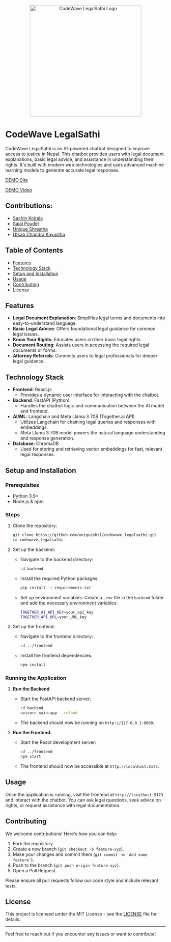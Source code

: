 <p align="center">
    <img src="https://github.com/user-attachments/assets/e55195ad-23c9-44f0-b6db-f93e90980a60" alt="CodeWave LegalSathi Logo" width="350">
</p>

# CodeWave LegalSathi

CodeWave LegalSathi is an AI-powered chatbot designed to improve access to justice in Nepal. This chatbot provides users with legal document explanations, basic legal advice, and assistance in understanding their rights. It's built with modern web technologies and uses advanced machine learning models to generate accurate legal responses.

<a href="https://legalsathi.netlify.app/" target="_blank">DEMO Site</a>

<a href="https://www.youtube.com/watch?v=d1sSLV4-Mns" target="_blank">DEMO Video</a>

## Contributions:
- [Sachin Koirala](https://github.com/cruvss)
- [Sajal Poudel](https://github.com/mousekeys)
- [Unique Shrestha](https://github.com/uniquesht1)
- [Utsab Chandra Kayastha](https://github.com/UtsavCK)

## Table of Contents
- [Features](#features)
- [Technology Stack](#technology-stack)
- [Setup and Installation](#setup-and-installation)
- [Usage](#usage)
- [Contributing](#contributing)
- [License](#license)

## Features
- **Legal Document Explanation**: Simplifies legal terms and documents into easy-to-understand language.
- **Basic Legal Advice**: Offers foundational legal guidance for common legal issues.
- **Know Your Rights**: Educates users on their basic legal rights.
- **Document Routing**: Assists users in accessing the required legal documents or forms.
- **Attorney Referrals**: Connects users to legal professionals for deeper legal guidance.

## Technology Stack
- **Frontend**: React.js
    - Provides a dynamic user interface for interacting with the chatbot.
- **Backend**: FastAPI (Python)
    - Handles the chatbot logic and communication between the AI model and frontend.
- **AI/ML**: Langchain and Meta Llama 3 70B (Together.ai API)
    - Utilizes Langchain for chaining legal queries and responses with embeddings.
    - Meta Llama 3 70B model powers the natural language understanding and response generation.
- **Database**: ChromaDB
    - Used for storing and retrieving vector embeddings for fast, relevant legal responses.
  
## Setup and Installation

### Prerequisites
- Python 3.9+
- Node.js & npm

### Steps

1. Clone the repository:
    ```bash
    git clone https://github.com/uniquesht1/codewave_legalsathi.git
    cd codewave_legalsathi
    ```

2. Set up the backend:
    - Navigate to the backend directory:
      ```bash
      cd backend
      ```
    - Install the required Python packages:
      ```bash
      pip install -r requirements.txt
      ```
    - Set up environment variables:
      Create a `.env` file in the `backend` folder and add the necessary environment variables:
      ```bash
      TOGETHER_AI_API_KEY=your_api_key
      TOGETHER_API_URL=your_URL_key
      ```

3. Set up the frontend:
    - Navigate to the frontend directory:
      ```bash
      cd ../frontend
      ```
    - Install the frontend dependencies:
      ```bash
      npm install
      ```

### Running the Application

1. **Run the Backend**:
    - Start the FastAPI backend server:
      ```bash
      cd backend
      uvicorn main:app --reload
      ```
    - The backend should now be running on `http://127.0.0.1:8000`.

2. **Run the Frontend**:
    - Start the React development server:
      ```bash
      cd ../frontend
      npm start
      ```
    - The frontend should now be accessible at `http://localhost:5173`.

## Usage

Once the application is running, visit the frontend at `http://localhost:5173` and interact with the chatbot. You can ask legal questions, seek advice on rights, or request assistance with legal documentation.

## Contributing

We welcome contributions! Here's how you can help:
1. Fork the repository.
2. Create a new branch (`git checkout -b feature-xyz`).
3. Make your changes and commit them (`git commit -m 'Add some feature'`).
4. Push to the branch (`git push origin feature-xyz`).
5. Open a Pull Request.

Please ensure all pull requests follow our code style and include relevant tests.

## License

This project is licensed under the MIT License - see the [LICENSE](LICENSE) file for details.

---

Feel free to reach out if you encounter any issues or want to contribute!

